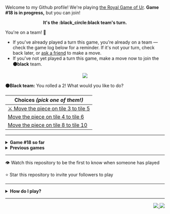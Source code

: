 Welcome to my Github profile!
We're playing
[the Royal Game of Ur](https://en.wikipedia.org/wiki/Royal_Game_of_Ur).
**Game #18 is in progress,** but you can join!

<p align="center">
  <b>It's the
  :black_circle:black
  team's turn.</b>
</p>

You're on a team! :wave:

* If you've already played a turn this game, you're already on a team
  &mdash; check the game log below for a reminder. If it's not your turn,
  check back later, or [ask a
  friend](https://twitter.com/share?text=I'm+playing+The+Royal+Game+of+Ur+on+a+GitHub+profile.+Take+your+turn+at+https://github.com/rossjrw/rossjrw+%23RoyalGameOfUr+%23github) to make a move.
* If you've not yet played a turn this game, make a move now to join the
  **:black_circle:black** team.

<p align="center"><img src="https://raw.githubusercontent.com/rossjrw/rossjrw/play/games/current/board.2708.svg"></p>

  **:black_circle:Black team:**
  You rolled a 2!
What would you like to do?

| Choices *(pick one of them!)* |
| --- |
  | [ :crossed_swords:   Move the piece on tile 3 to tile 5](https://github.com/rossjrw/rossjrw/issues/new?title=ur-move-2%403-0&amp;body=Press+Submit%21+You+don%27t+need+to+edit+this+text+or+do+anything+else.%0D%0A%0D%0ABe+aware+that+your+move+can+take+a+minute+or+two+to+process.) |
  | [    Move the piece on tile 4 to tile 6](https://github.com/rossjrw/rossjrw/issues/new?title=ur-move-2%404-0&amp;body=Press+Submit%21+You+don%27t+need+to+edit+this+text+or+do+anything+else.%0D%0A%0D%0ABe+aware+that+your+move+can+take+a+minute+or+two+to+process.) |
  | [    Move the piece on tile 8 to tile 10](https://github.com/rossjrw/rossjrw/issues/new?title=ur-move-2%408-0&amp;body=Press+Submit%21+You+don%27t+need+to+edit+this+text+or+do+anything+else.%0D%0A%0D%0ABe+aware+that+your+move+can+take+a+minute+or+two+to+process.) |

-----

<details>
<summary><b>Game #18 so far</b></summary>

## Who's on each team?

<table>
    <thead>
      <tr><th colspan=2>Players in this game</th></tr>
    </thead>
    <tbody>
      <tr>
        <td align="right"><b>Black team</b> :black_circle:</td>
        <td>:white_circle: <b> White team</b></td>
      </tr>
      <tr align="center">
        <td><b><a href="https://github.com/CostasAK">@CostasAK</a></b> (13)<br><b><a href="https://github.com/HugoCotton">@HugoCotton</a></b> (2)<br><b><a href="https://github.com/yassirelkhaili">@yassirelkhaili</a></b> (1)<br><b><a href="https://github.com/tetouanii">@tetouanii</a></b> (1)<br><b><a href="https://github.com/BrendonAraujo">@BrendonAraujo</a></b> (1)<br><b><a href="https://github.com/ParivalavanIT">@ParivalavanIT</a></b> (1)<br><b><a href="https://github.com/IogaMaster">@IogaMaster</a></b> (1)<br><b><a href="https://github.com/the1Riddle">@the1Riddle</a></b> (1)</td>
        <td><b><a href="https://github.com/Murdeala">@Murdeala</a></b> (5)<br><b><a href="https://github.com/joshuajohncohen">@joshuajohncohen</a></b> (2)<br><b><a href="https://github.com/guru2050">@guru2050</a></b> (1)<br><b><a href="https://github.com/meryembarkallah21">@meryembarkallah21</a></b> (1)<br><b><a href="https://github.com/Dazsfr">@Dazsfr</a></b> (1)<br><b><a href="https://github.com/MarvHetz">@MarvHetz</a></b> (1)<br><b><a href="https://github.com/devCKVargas">@devCKVargas</a></b> (1)<br><b><a href="https://github.com/codeIntrovert">@codeIntrovert</a></b> (1)<br><b><a href="https://github.com/Skogrine">@Skogrine</a></b> (1)<br><b><a href="https://github.com/CamoCatX">@CamoCatX</a></b> (1)<br><b><a href="https://github.com/walidbosso">@walidbosso</a></b> (1)<br><b><a href="https://github.com/ajorquera">@ajorquera</a></b> (1)<br><b><a href="https://github.com/rrcoder0167">@rrcoder0167</a></b> (1)<br><b><a href="https://github.com/MGO29">@MGO29</a></b> (1)</td>
      </tr>
    </tbody>
  </table>

## What's happened so far?

| Time | Turn | Event | Issue | Board |
| :---: | :---: | :--- | :---: | :---: |
  | 4th Dec 2023 21:59 | **0** | :white_circle: **[@joshuajohncohen](https://github.com/joshuajohncohen)** started a new game | [#2665](https://github.com/rossjrw/rossjrw/issues/2665) | [link](https://raw.githubusercontent.com/rossjrw/rossjrw/72594ffb917986681d42810303075146a4b89470/games/current/board.2665.svg) |
  | 4th Dec 2023 22:01 | **1** | :white_circle: **[@joshuajohncohen](https://github.com/joshuajohncohen)** moved a white piece onto the board to position 2    | [#2666](https://github.com/rossjrw/rossjrw/issues/2666) | [link](https://raw.githubusercontent.com/rossjrw/rossjrw/dbff9cb500732839004f25b6b0bedd7ca2d7e743/games/current/board.2666.svg) |
  | 6th Dec 2023 14:21 | **2** | :black_circle: **[@yassirelkhaili](https://github.com/yassirelkhaili)** moved a black piece onto the board to position 2    | [#2668](https://github.com/rossjrw/rossjrw/issues/2668) | [link](https://raw.githubusercontent.com/rossjrw/rossjrw/1074af9e08788c38d60a2811d0b036a701e515aa/games/current/board.2668.svg) |
  | 6th Dec 2023 19:12 | **3** | :white_circle: **[@guru2050](https://github.com/guru2050)** moved a white piece onto the board to position 3    | [#2669](https://github.com/rossjrw/rossjrw/issues/2669) | [link](https://raw.githubusercontent.com/rossjrw/rossjrw/204486132edca38c190c7fdf62130d6f90ea05d0/games/current/board.2669.svg) |
  | 7th Dec 2023 15:38 | **4** | :black_circle: **[@CostasAK](https://github.com/CostasAK)** moved a black piece onto the board to position 3    | [#2670](https://github.com/rossjrw/rossjrw/issues/2670) | [link](https://raw.githubusercontent.com/rossjrw/rossjrw/ec29a869c5ff39b8fbf81057d84c25bc4e1f4d2f/games/current/board.2670.svg) |
  | 8th Dec 2023 13:23 | **5** | :white_circle: **[@meryembarkallah21](https://github.com/meryembarkallah21)** moved a white piece from position 2 to position 4  — claimed a rosette :rosette:  | [#2671](https://github.com/rossjrw/rossjrw/issues/2671) | [link](https://raw.githubusercontent.com/rossjrw/rossjrw/3ff18b0ab769c4a0a103ee2d4b20daeee3fb882b/games/current/board.2671.svg) |
  | 9th Dec 2023 15:44 | **6** | :white_circle: **[@Dazsfr](https://github.com/Dazsfr)** moved a white piece from position 4 to position 6    | [#2672](https://github.com/rossjrw/rossjrw/issues/2672) | [link](https://raw.githubusercontent.com/rossjrw/rossjrw/ddfa4f8801847281273b2b3a957d2d59e1c13631/games/current/board.2672.svg) |
  | 9th Dec 2023 19:17 | **7** | :black_circle: **[@CostasAK](https://github.com/CostasAK)** moved a black piece from position 2 to position 4  — claimed a rosette :rosette:  | [#2673](https://github.com/rossjrw/rossjrw/issues/2673) | [link](https://raw.githubusercontent.com/rossjrw/rossjrw/a30738d2766866c33953aec45017475f4afa70b6/games/current/board.2673.svg) |
  | 9th Dec 2023 19:18 | **8** | :black_circle: **[@CostasAK](https://github.com/CostasAK)** moved a black piece from position 4 to position 6 — captured a white piece :crossed_swords:   | [#2674](https://github.com/rossjrw/rossjrw/issues/2674) | [link](https://raw.githubusercontent.com/rossjrw/rossjrw/fe0afbc18ae9220be705a22b6f7ca567b930f17c/games/current/board.2674.svg) |
  | 11th Dec 2023 07:53 | **9** | :white_circle: **[@MarvHetz](https://github.com/MarvHetz)** moved a white piece from position 3 to position 7    | [#2675](https://github.com/rossjrw/rossjrw/issues/2675) | [link](https://raw.githubusercontent.com/rossjrw/rossjrw/13988a1d2bbdb75143fc3364616401d112d97bc8/games/current/board.2675.svg) |
  | 11th Dec 2023 12:03 | **10** | :black_circle: **[@CostasAK](https://github.com/CostasAK)** moved a black piece from position 6 to position 9    | [#2676](https://github.com/rossjrw/rossjrw/issues/2676) | [link](https://raw.githubusercontent.com/rossjrw/rossjrw/d575ae8c7b09b222c34eed2002627028de4ba7cb/games/current/board.2676.svg) |
  | 13th Dec 2023 13:28 | **11** | :white_circle: **[@devCKVargas](https://github.com/devCKVargas)** moved a white piece from position 7 to position 10    | [#2677](https://github.com/rossjrw/rossjrw/issues/2677) |  |
  | 13th Dec 2023 20:51 | **12** | :black_circle: **[@CostasAK](https://github.com/CostasAK)** moved a black piece onto the board to position 2    | [#2678](https://github.com/rossjrw/rossjrw/issues/2678) | [link](https://raw.githubusercontent.com/rossjrw/rossjrw/4c705ac39dc4f1ce70932cc3e176ac65fa19d9d2/games/current/board.2678.svg) |
  | 13th Dec 2023 20:51 | **13** | :white_circle:  The white team rolled a 0 and their turn was automatically passed | [#2678](https://github.com/rossjrw/rossjrw/issues/2678) | [link](https://raw.githubusercontent.com/rossjrw/rossjrw/0207bfeae058e1df7b6f8e037e8207b7556ac5f7/games/current/board.2678.svg) |
  | 13th Dec 2023 21:06 | **14** | :black_circle: **[@CostasAK](https://github.com/CostasAK)** moved a black piece from position 3 to position 6    | [#2679](https://github.com/rossjrw/rossjrw/issues/2679) | [link](https://raw.githubusercontent.com/rossjrw/rossjrw/cbdcb081aa9b3de802224cac6dbaac66f49cb871/games/current/board.2679.svg) |
  | 13th Dec 2023 23:23 | **15** | :white_circle: **[@Murdeala](https://github.com/Murdeala)** moved a white piece from position 10 to position 12    | [#2680](https://github.com/rossjrw/rossjrw/issues/2680) | [link](https://raw.githubusercontent.com/rossjrw/rossjrw/56e1e8f5f7f0cc575ee2e4ba24af8960b30fc4c5/games/current/board.2680.svg) |
  | 14th Dec 2023 09:00 | **16** | :black_circle: **[@CostasAK](https://github.com/CostasAK)** moved a black piece from position 6 to position 8  — claimed a rosette :rosette:  | [#2681](https://github.com/rossjrw/rossjrw/issues/2681) | [link](https://raw.githubusercontent.com/rossjrw/rossjrw/f0b6779b95c2c47cb4fe945de3911d62b923d027/games/current/board.2681.svg) |
  | 14th Dec 2023 09:00 | **17** | :black_circle: **[@CostasAK](https://github.com/CostasAK)** moved a black piece from position 9 to position 12 — captured a white piece :crossed_swords:   | [#2682](https://github.com/rossjrw/rossjrw/issues/2682) |  |
  | 15th Dec 2023 13:31 | **18** | :white_circle: **[@codeIntrovert](https://github.com/codeIntrovert)** moved a white piece onto the board to position 3    | [#2683](https://github.com/rossjrw/rossjrw/issues/2683) | [link](https://raw.githubusercontent.com/rossjrw/rossjrw/22f81ae5d9408fb8f609c2477aade88c65da14e0/games/current/board.2683.svg) |
  | 15th Dec 2023 13:31 | **19** | :black_circle:  The black team rolled a 0 and their turn was automatically passed | [#2683](https://github.com/rossjrw/rossjrw/issues/2683) | [link](https://raw.githubusercontent.com/rossjrw/rossjrw/3028393d9dbe07e5a5b09f70e6dc5a357499332a/games/current/board.2683.svg) |
  | 18th Dec 2023 12:52 | **20** | :white_circle: **[@Skogrine](https://github.com/Skogrine)** moved a white piece from position 3 to position 6    | [#2684](https://github.com/rossjrw/rossjrw/issues/2684) | [link](https://raw.githubusercontent.com/rossjrw/rossjrw/82c209a94e6fc7ca1ca2d3182ca00a854d434b60/games/current/board.2684.svg) |
  | 18th Dec 2023 17:17 | **21** | :black_circle: **[@CostasAK](https://github.com/CostasAK)** ascended a black piece from position 12 :rocket:    | [#2685](https://github.com/rossjrw/rossjrw/issues/2685) | [link](https://raw.githubusercontent.com/rossjrw/rossjrw/df1c2bc664eebf54207c8e3e9d8004d059d796f6/games/current/board.2685.svg) |
  | 21st Dec 2023 00:38 | **22** | :white_circle: **[@Murdeala](https://github.com/Murdeala)** moved a white piece from position 6 to position 9    | [#2686](https://github.com/rossjrw/rossjrw/issues/2686) | [link](https://raw.githubusercontent.com/rossjrw/rossjrw/28e564555ded96fec32802015c4196fc360c7b1f/games/current/board.2686.svg) |
  | 22nd Dec 2023 14:36 | **23** | :black_circle: **[@CostasAK](https://github.com/CostasAK)** moved a black piece from position 8 to position 9 — captured a white piece :crossed_swords:   | [#2687](https://github.com/rossjrw/rossjrw/issues/2687) | [link](https://raw.githubusercontent.com/rossjrw/rossjrw/ca848e231be96d05eb4364dce15cb36ab682fac3/games/current/board.2687.svg) |
  | 28th Dec 2023 01:39 | **24** | :white_circle: **[@Murdeala](https://github.com/Murdeala)** moved a white piece onto the board to position 2    | [#2688](https://github.com/rossjrw/rossjrw/issues/2688) | [link](https://raw.githubusercontent.com/rossjrw/rossjrw/15575d1504eb4aaef46a50eaf2a904c8da1b68bf/games/current/board.2688.svg) |
  | 29th Dec 2023 12:33 | **25** | :black_circle: **[@HugoCotton](https://github.com/HugoCotton)** moved a black piece from position 2 to position 4  — claimed a rosette :rosette:  | [#2689](https://github.com/rossjrw/rossjrw/issues/2689) | [link](https://raw.githubusercontent.com/rossjrw/rossjrw/7b4e5555e55d3b462d7ee163b6838f32cb8b04c8/games/current/board.2689.svg) |
  | 29th Dec 2023 12:33 | **26** | :black_circle: **[@HugoCotton](https://github.com/HugoCotton)** moved a black piece onto the board to position 1    | [#2690](https://github.com/rossjrw/rossjrw/issues/2690) | [link](https://raw.githubusercontent.com/rossjrw/rossjrw/99d8f94dca05624c34c3b9c186b86519c22ae380/games/current/board.2690.svg) |
  | 30th Dec 2023 16:01 | **27** | :white_circle: **[@CamoCatX](https://github.com/CamoCatX)** moved a white piece onto the board to position 3    | [#2691](https://github.com/rossjrw/rossjrw/issues/2691) | [link](https://raw.githubusercontent.com/rossjrw/rossjrw/a6f93697005d740619df5f193148eb954f94a86d/games/current/board.2691.svg) |
  | 31st Dec 2023 14:02 | **28** | :black_circle: **[@tetouanii](https://github.com/tetouanii)** moved a black piece from position 9 to position 12    | [#2692](https://github.com/rossjrw/rossjrw/issues/2692) | [link](https://raw.githubusercontent.com/rossjrw/rossjrw/58f227ebf5a17a92837fe51878f3c77ec15fe4b1/games/current/board.2692.svg) |
  | 31st Dec 2023 14:03 | **29** | :white_circle: **[@walidbosso](https://github.com/walidbosso)** moved a white piece from position 2 to position 4  — claimed a rosette :rosette:  | [#2693](https://github.com/rossjrw/rossjrw/issues/2693) | [link](https://raw.githubusercontent.com/rossjrw/rossjrw/fe70b62da31f6a4ca71b4e3cb4b4e8decdc78ac0/games/current/board.2693.svg) |
  | 4th Jan 2024 00:10 | **30** | :white_circle: **[@Murdeala](https://github.com/Murdeala)** moved a white piece onto the board to position 2    | [#2694](https://github.com/rossjrw/rossjrw/issues/2694) | [link](https://raw.githubusercontent.com/rossjrw/rossjrw/e75e3aa848124cd306851f55a23190697b62bde3/games/current/board.2694.svg) |
  | 4th Jan 2024 16:58 | **31** | :black_circle: **[@CostasAK](https://github.com/CostasAK)** ascended a black piece from position 12 :rocket:    | [#2695](https://github.com/rossjrw/rossjrw/issues/2695) | [link](https://raw.githubusercontent.com/rossjrw/rossjrw/4c1b3f8e6c91edc61f646075b9a23dfcc5d303a5/games/current/board.2695.svg) |
  | 5th Jan 2024 16:21 | **32** | :white_circle: **[@ajorquera](https://github.com/ajorquera)** moved a white piece onto the board to position 1    | [#2696](https://github.com/rossjrw/rossjrw/issues/2696) | [link](https://raw.githubusercontent.com/rossjrw/rossjrw/e53577874241bd8b84afdbc369c3d49a053f73dd/games/current/board.2696.svg) |
  | 6th Jan 2024 13:43 | **33** | :black_circle: **[@BrendonAraujo](https://github.com/BrendonAraujo)** moved a black piece onto the board to position 3    | [#2697](https://github.com/rossjrw/rossjrw/issues/2697) | [link](https://raw.githubusercontent.com/rossjrw/rossjrw/0bc7dd1261d49a1eacd7aab07e58545c4f412108/games/current/board.2697.svg) |
  | 7th Jan 2024 07:29 | **34** | :white_circle: **[@rrcoder0167](https://github.com/rrcoder0167)** moved a white piece from position 2 to position 5    | [#2698](https://github.com/rossjrw/rossjrw/issues/2698) |  |
  | 9th Jan 2024 13:43 | **35** | :black_circle: **[@ParivalavanIT](https://github.com/ParivalavanIT)** moved a black piece onto the board to position 2    | [#2700](https://github.com/rossjrw/rossjrw/issues/2700) | [link](https://raw.githubusercontent.com/rossjrw/rossjrw/8813c1ce7e5028ad1f9364f7ec2d567f8ae9f5b0/games/current/board.2700.svg) |
  | 9th Jan 2024 13:43 | **36** | :white_circle:  The white team rolled a 0 and their turn was automatically passed | [#2700](https://github.com/rossjrw/rossjrw/issues/2700) | [link](https://raw.githubusercontent.com/rossjrw/rossjrw/55fa1eb02a25213822aeda56cfb61a113632f897/games/current/board.2700.svg) |
  | 10th Jan 2024 21:22 | **37** | :black_circle: **[@IogaMaster](https://github.com/IogaMaster)** moved a black piece from position 4 to position 5 — captured a white piece :crossed_swords:   | [#2702](https://github.com/rossjrw/rossjrw/issues/2702) | [link](https://raw.githubusercontent.com/rossjrw/rossjrw/eb829fe240bbc591820bdc0dbb53fce022faefca/games/current/board.2702.svg) |
  | 11th Jan 2024 13:57 | **38** | :white_circle: **[@MGO29](https://github.com/MGO29)** moved a white piece onto the board to position 2    | [#2703](https://github.com/rossjrw/rossjrw/issues/2703) | [link](https://raw.githubusercontent.com/rossjrw/rossjrw/b1d70404151d35c68c0d803043313555624cde04/games/current/board.2703.svg) |
  | 13th Jan 2024 17:51 | **39** | :black_circle: **[@the1Riddle](https://github.com/the1Riddle)** moved a black piece from position 3 to position 4  — claimed a rosette :rosette:  | [#2704](https://github.com/rossjrw/rossjrw/issues/2704) | [link](https://raw.githubusercontent.com/rossjrw/rossjrw/d7e2a388a39dda6370a1e032b52bd3d582d461f8/games/current/board.2704.svg) |
  | 14th Jan 2024 18:31 | **40** | :black_circle: **[@CostasAK](https://github.com/CostasAK)** moved a black piece from position 5 to position 8  — claimed a rosette :rosette:  | [#2705](https://github.com/rossjrw/rossjrw/issues/2705) | [link](https://raw.githubusercontent.com/rossjrw/rossjrw/a204fe0428dd0d1d17718d29f7ae66a50024cbe9/games/current/board.2705.svg) |
  | 14th Jan 2024 18:32 | **41** | :black_circle: **[@CostasAK](https://github.com/CostasAK)** moved a black piece onto the board to position 3    | [#2706](https://github.com/rossjrw/rossjrw/issues/2706) | [link](https://raw.githubusercontent.com/rossjrw/rossjrw/3576c7ca76f7fa7e128ddfc49491a9408661ddf6/games/current/board.2706.svg) |
  | 17th Jan 2024 04:56 | **42** | :white_circle: **[@Murdeala](https://github.com/Murdeala)** moved a white piece from position 2 to position 5    | [#2708](https://github.com/rossjrw/rossjrw/issues/2708) |  |

</details>

<details>
<summary><b>Previous games</b></summary>

## Previous games

1. A game was started on 30th Jul 2020 by **[@rossjrw](https://github.com/rossjrw)** and ended on 4th Dec 2020. 
   * The :white_circle:white team won. 
   * 64 players played 166 moves across 4 months and 5 days. 
   * The :black_circle:black team captured 9 white pieces and claimed 12 rosettes. 
   * The :white_circle:white team captured 10 black pieces and claimed 18 rosettes. 
   * The MVP of the winning team was **[@1ethanhansen](https://github.com/1ethanhansen)**, who played 48 moves. 
   * The winning move was made by **[@qbtl](https://github.com/qbtl)** ([#269](https://github.com/rossjrw/rossjrw/issues/269)).
1. A game was started on 4th Dec 2020 by **[@1ethanhansen](https://github.com/1ethanhansen)** and ended on 11th Jan 2021. 
   * The :black_circle:black team won. 
   * 27 players played 145 moves across 1 month and 1 week. 
   * The :black_circle:black team captured 7 white pieces and claimed 16 rosettes. 
   * The :white_circle:white team captured 6 black pieces and claimed 14 rosettes. 
   * The MVP of the winning team was **[@shpatrickguo](https://github.com/shpatrickguo)**, who played 26 moves. 
   * The winning move was made by **[@shpatrickguo](https://github.com/shpatrickguo)** ([#424](https://github.com/rossjrw/rossjrw/issues/424)).
1. A game was started on 11th Jan 2021 by **[@BaptisteMartinet](https://github.com/BaptisteMartinet)** and ended on 11th Feb 2021. 
   * The :white_circle:white team won. 
   * 17 players played 118 moves across 1 month and 12 hours. 
   * The :black_circle:black team captured 2 white pieces and claimed 11 rosettes. 
   * The :white_circle:white team captured 8 black pieces and claimed 14 rosettes. 
   * The MVP of the winning team was **[@1ethanhansen](https://github.com/1ethanhansen)**, who played 45 moves. 
   * The winning move was made by **[@1ethanhansen](https://github.com/1ethanhansen)** ([#535](https://github.com/rossjrw/rossjrw/issues/535)).
1. A game was started on 11th Feb 2021 by **[@1ethanhansen](https://github.com/1ethanhansen)** and ended on 5th Mar 2021. 
   * The :white_circle:white team won. 
   * 17 players played 175 moves across 3 weeks and 22 hours. 
   * The :black_circle:black team captured 12 white pieces and claimed 17 rosettes. 
   * The :white_circle:white team captured 13 black pieces and claimed 18 rosettes. 
   * The MVP of the winning team was **[@1ethanhansen](https://github.com/1ethanhansen)**, who played 48 moves. 
   * The winning move was made by **[@1ethanhansen](https://github.com/1ethanhansen)** ([#702](https://github.com/rossjrw/rossjrw/issues/702)).
1. A game was started on 6th Mar 2021 by **[@shpatrickguo](https://github.com/shpatrickguo)** and ended on 10th May 2021. 
   * The :black_circle:black team won. 
   * 42 players played 162 moves across 2 months and 4 days. 
   * The :black_circle:black team captured 12 white pieces and claimed 17 rosettes. 
   * The :white_circle:white team captured 9 black pieces and claimed 19 rosettes. 
   * The MVP of the winning team was **[@shpatrickguo](https://github.com/shpatrickguo)**, who played 22 moves. 
   * The winning move was made by **[@crxssed7](https://github.com/crxssed7)** ([#864](https://github.com/rossjrw/rossjrw/issues/864)).
1. A game was started on 10th May 2021 by **[@HAUDRAUFHAUN](https://github.com/HAUDRAUFHAUN)** and ended on 17th Jul 2021. 
   * The :white_circle:white team won. 
   * 34 players played 167 moves across 2 months and 6 days. 
   * The :black_circle:black team captured 7 white pieces and claimed 14 rosettes. 
   * The :white_circle:white team captured 10 black pieces and claimed 18 rosettes. 
   * The MVP of the winning team was **[@1ethanhansen](https://github.com/1ethanhansen)**, who played 31 moves. 
   * The winning move was made by **[@1ethanhansen](https://github.com/1ethanhansen)** ([#1024](https://github.com/rossjrw/rossjrw/issues/1024)).
1. A game was started on 17th Jul 2021 by **[@1ethanhansen](https://github.com/1ethanhansen)** and ended on 19th Oct 2021. 
   * The :black_circle:black team won. 
   * 48 players played 153 moves across 3 months and 3 days. 
   * The :black_circle:black team captured 6 white pieces and claimed 17 rosettes. 
   * The :white_circle:white team captured 6 black pieces and claimed 15 rosettes. 
   * The MVP of the winning team was **[@PkmnQ](https://github.com/PkmnQ)**, who played 13 moves. 
   * The winning move was made by **[@OmKakatkar](https://github.com/OmKakatkar)** ([#1175](https://github.com/rossjrw/rossjrw/issues/1175)).
1. A game was started on 19th Oct 2021 by **[@OmKakatkar](https://github.com/OmKakatkar)** and ended on 29th Oct 2021. 
   * The :white_circle:white team won. 
   * 13 players played 135 moves across 1 week and 3 days. 
   * The :black_circle:black team captured 5 white pieces and claimed 13 rosettes. 
   * The :white_circle:white team captured 6 black pieces and claimed 15 rosettes. 
   * The MVP of the winning team was **[@Timemaster111](https://github.com/Timemaster111)**, who played 46 moves. 
   * The winning move was made by **[@Timemaster111](https://github.com/Timemaster111)** ([#1342](https://github.com/rossjrw/rossjrw/issues/1342)).
1. A game was started on 29th Oct 2021 by **[@jbmagination](https://github.com/jbmagination)** and ended on 15th May 2022. 
   * The :white_circle:white team won. 
   * 80 players played 187 moves across 6 months and 2 weeks. 
   * The :black_circle:black team captured 11 white pieces and claimed 17 rosettes. 
   * The :white_circle:white team captured 13 black pieces and claimed 19 rosettes. 
   * The MVP of the winning team was **[@nirakon](https://github.com/nirakon)**, who played 18 moves. 
   * The winning move was made by **[@Madflows](https://github.com/Madflows)** ([#1534](https://github.com/rossjrw/rossjrw/issues/1534)).
1. A game was started on 15th May 2022 by **[@VikashPR](https://github.com/VikashPR)** and ended on 29th Dec 2022. 
   * The :white_circle:white team won. 
   * 109 players played 177 moves across 7 months and 2 weeks. 
   * The :black_circle:black team captured 9 white pieces and claimed 23 rosettes. 
   * The :white_circle:white team captured 11 black pieces and claimed 19 rosettes. 
   * The MVP of the winning team was **[@LAPCoder](https://github.com/LAPCoder)**, who played 11 moves. 
   * The winning move was made by **[@LAPCoder](https://github.com/LAPCoder)** ([#1726](https://github.com/rossjrw/rossjrw/issues/1726)).
1. A game was started on 29th Dec 2022 by **[@CostasAK](https://github.com/CostasAK)** and ended on 30th Dec 2022. 
   * The :black_circle:black team won. 
   * 4 players played 121 moves across 19 hours and 41 minutes. 
   * The :black_circle:black team captured 6 white pieces and claimed 14 rosettes. 
   * The :white_circle:white team captured 4 black pieces and claimed 15 rosettes. 
   * The MVP of the winning team was **[@CostasAK](https://github.com/CostasAK)**, who played 59 moves. 
   * The winning move was made by **[@CostasAK](https://github.com/CostasAK)** ([#1844](https://github.com/rossjrw/rossjrw/issues/1844)).
1. A game was started on 30th Dec 2022 by **[@TejaTadepalli](https://github.com/TejaTadepalli)** and ended on 27th Jan 2023. 
   * The :white_circle:white team won. 
   * 17 players played 158 moves across 4 weeks and 1 hour. 
   * The :black_circle:black team captured 9 white pieces and claimed 18 rosettes. 
   * The :white_circle:white team captured 12 black pieces and claimed 18 rosettes. 
   * The MVP of the winning team was **[@TejaTadepalli](https://github.com/TejaTadepalli)**, who played 59 moves. 
   * The winning move was made by **[@TejaTadepalli](https://github.com/TejaTadepalli)** ([#1994](https://github.com/rossjrw/rossjrw/issues/1994)).
1. A game was started on 27th Jan 2023 by **[@TejaTadepalli](https://github.com/TejaTadepalli)** and ended on 14th Mar 2023. 
   * The :white_circle:white team won. 
   * 20 players played 153 moves across 1 month and 2 weeks. 
   * The :black_circle:black team captured 6 white pieces and claimed 17 rosettes. 
   * The :white_circle:white team captured 6 black pieces and claimed 16 rosettes. 
   * The MVP of the winning team was **[@TejaTadepalli](https://github.com/TejaTadepalli)**, who played 65 moves. 
   * The winning move was made by **[@TejaTadepalli](https://github.com/TejaTadepalli)** ([#2145](https://github.com/rossjrw/rossjrw/issues/2145)).
1. A game was started on 14th Mar 2023 by **[@Murdeala](https://github.com/Murdeala)** and ended on 13th Apr 2023. 
   * The :white_circle:white team won. 
   * 19 players played 141 moves across 4 weeks and 1 day. 
   * The :black_circle:black team captured 4 white pieces and claimed 18 rosettes. 
   * The :white_circle:white team captured 12 black pieces and claimed 16 rosettes. 
   * The MVP of the winning team was **[@CostasAK](https://github.com/CostasAK)**, who played 71 moves. 
   * The winning move was made by **[@CostasAK](https://github.com/CostasAK)** ([#2275](https://github.com/rossjrw/rossjrw/issues/2275)).
1. A game was started on 13th Apr 2023 by **[@thisiscoding1234](https://github.com/thisiscoding1234)** and ended on 7th Jul 2023. 
   * The :black_circle:black team won. 
   * 48 players played 122 moves across 2 months and 3 weeks. 
   * The :black_circle:black team captured 11 white pieces and claimed 15 rosettes. 
   * The :white_circle:white team captured 4 black pieces and claimed 9 rosettes. 
   * The MVP of the winning team was **[@Murdeala](https://github.com/Murdeala)**, who played 37 moves. 
   * The winning move was made by **[@WKL10086](https://github.com/WKL10086)** ([#2460](https://github.com/rossjrw/rossjrw/issues/2460)).
1. A game was started on 7th Jul 2023 by **[@kztera](https://github.com/kztera)** and ended on 26th Oct 2023. 
   * The :white_circle:white team won. 
   * 38 players played 142 moves across 3 months and 2 weeks. 
   * The :black_circle:black team captured 5 white pieces and claimed 14 rosettes. 
   * The :white_circle:white team captured 12 black pieces and claimed 14 rosettes. 
   * The MVP of the winning team was **[@CostasAK](https://github.com/CostasAK)**, who played 53 moves. 
   * The winning move was made by **[@CostasAK](https://github.com/CostasAK)** ([#2612](https://github.com/rossjrw/rossjrw/issues/2612)).
1. A game was started on 27th Oct 2023 by **[@blacksmithop](https://github.com/blacksmithop)** and ended on 3rd Dec 2023. 
   * The :black_circle:black team won. 
   * 22 players played 55 moves across 1 month and 6 days. 
   * The :black_circle:black team captured 5 white pieces and claimed 11 rosettes. 
   * The :white_circle:white team captured 0 black pieces and claimed 3 rosettes. 
   * The MVP of the winning team was **[@CostasAK](https://github.com/CostasAK)**, who played 26 moves. 
   * The winning move was made by **[@CostasAK](https://github.com/CostasAK)** ([#2664](https://github.com/rossjrw/rossjrw/issues/2664)).

</details>

-----

:eye: Watch this repository to be the first to know when someone has played

:star: Star this repository to invite your followers to play

-----

<details>
<summary><b>How do I play?</b></summary>

## Rules of the game

It's the **:white_circle:white** team versus the **:black_circle:black**
team.

The first team to **:rocket:ascend** all 7 of their pieces **:crown:wins**.
Your goal is to achieve that, and to block the other team from doing the
same.

_(Learn more about the rules of the Royal Game of Ur at
[RoyalUr.net/learn](https://royalur.net/learn/), or watch [Tom Scott play
against Irving Finkel](https://www.youtube.com/watch?v=WZskjLq040I) in
2017.)_

### Movement

Each turn starts by rolling 4 binary dice, which results in a number from 0
to 4. The current team gets to move one of their pieces by that many tiles.

All 14 pieces start on position 0 (the space just before tile 1).

### :rocket:Ascension

Moving a piece onto position 15 (the imaginary space after tile 14) causes
that piece to leave the board forever. This is **:rocket:ascension**, and
is the goal of the game &mdash; the first team to ascend all 7 of their
pieces wins.

### :crossed_swords:Capturing

You will move your pieces along the tiles from tile 1 to tile 14.

The tiles on your side of the board (tiles 1 through 4, 13, and 14) are
safe &mdash; only your pieces can be there. However, the tiles in the
middle (tiles 5 through 12) are unsafe &mdash; your opponent's pieces can
also be here. If one team's piece lands on the same tile as another team's
piece, the piece that was landed on is **:crossed_swords:captured**! It
goes all the way back to position 0.

### :rosette:Rosettes

If a piece lands on a **:rosette:rosette** (tiles 4, 8, and 14), that team
gets to immediately take another turn.

A piece that is on the rosette on tile 8 *cannot be
**:crossed_swords:captured***. A piece trying to capture it will simply
bounce off onto tile 9.

## How to play

Playing Ur on my GitHub profile is easy. The dice have already been rolled
for you &mdash; all you have to do is decide what to do with them. Anyone
with a GitHub account can play.

Anyone can join either team at any time, but once you're in a team, you're
locked into it until the game ends. You won't be able to play a move when
it's the other team's turn.

The list of links below the board image shows each possible move. Clicking
one of those will take you to a page where you can create an issue in this
repository, where all you have to do is click submit to play your move.

It will take a moment for Github Actions to acknowledge your move, but once
it does, you'll see it react with the 'eyes' emoji (:eyes:). A few seconds
later it will react with the 'rocket' emoji (:rocket:) to let you know that
your move was successful, then leave a comment explaining what happened,
and it'll also make a commit to record your move.

_(If you don't see any of that, then something went wrong. Ping me in your
issue by typing `cc @rossjrw`, and I'll take a look.)_

Note that if your team has no possible moves &mdash; for example by rolling a 0
&mdash; your turn will be automatically skipped. The event log will let you
know if this has happened.

## Behind the scenes

Check out the [`source` branch of this repository](https://github.com/rossjrw/rossjrw/tree/source) for the source
code and a little commentary on the inspiration behind this project.

### Contributing

I welcome bug reports, feature suggestions and pull requests! Just make
sure you ping me in your issue or PR by adding `cc @rossjrw`, as I don't receive notifications for new issues in this repository
(for hopefully obvious reasons).

</details>

-----

<p align="right">
  <a href="https://github.com/rossjrw/rossjrw/actions?query=workflow:build">
    <img src="https://github.com/rossjrw/rossjrw/workflows/build/badge.svg?branch=source"/>
  </a>
  <a href="https://github.com/rossjrw/rossjrw/actions?query=workflow:play">
    <img src="https://github.com/rossjrw/rossjrw/workflows/play/badge.svg?branch=play"/>
  </a>
</p>
